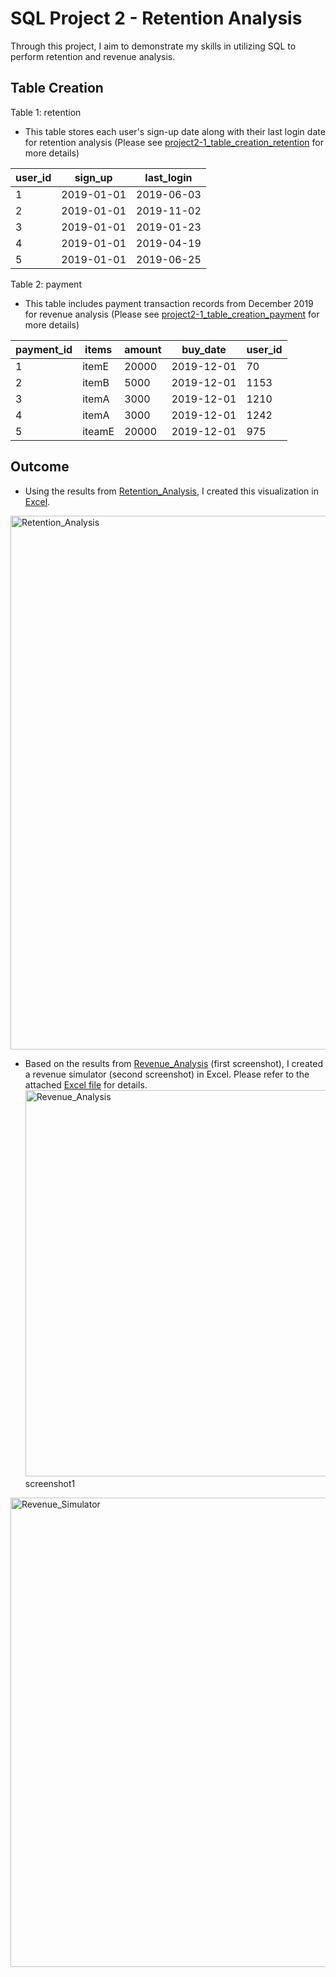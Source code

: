 # SQL Project 2 - Retention Analysis

Through this project, I aim to demonstrate my skills in utilizing SQL to perform retention and revenue analysis.

## Table Creation
Table 1: retention
- This table stores each user's sign-up date along with their last login date for retention analysis
(Please see [project2-1_table_creation_retention](https://github.com/Yeonjujung09/SQL-Portfolio/blob/main/project2-1_table_creation_retention.sql) for more details)

| user_id  |sign_up | last_login |
| ---------| ----------| ------|
| 1| 2019-01-01| 2019-06-03|
| 2| 2019-01-01| 2019-11-02|
| 3| 2019-01-01| 2019-01-23|
| 4| 2019-01-01| 2019-04-19|
| 5| 2019-01-01| 2019-06-25|

Table 2: payment
- This table includes payment transaction records from December 2019 for revenue analysis
(Please see [project2-1_table_creation_payment](https://github.com/Yeonjujung09/SQL-Portfolio/blob/main/project2-2_table_creation_payment.sql) for more details)

| payment_id  |items | amount | buy_date | user_id
| ---------| ----------| ------| --------| -------|
| 1| itemE| 20000| 2019-12-01 | 70 |
| 2| itemB| 5000| 2019-12-01 | 1153 |
| 3| itemA| 3000| 2019-12-01 | 1210 |
| 4| itemA| 3000| 2019-12-01 | 1242 |
| 5| iteamE| 20000| 2019-12-01 | 975 |

## Outcome
- Using the results from [Retention_Analysis](https://github.com/Yeonjujung09/SQL-Portfolio/blob/main/project2-1_retention_analysis.sql), I created this visualization in [Excel](https://github.com/Yeonjujung09/SQL-Portfolio/blob/main/project2-3_Retention%26Revenue_Analysis.xlsx).

<img width="854" alt="Retention_Analysis" src="https://github.com/user-attachments/assets/692afb82-309d-4832-8fdc-8dbc14c1eea5" />

- Based on the results from [Revenue_Analysis](https://github.com/Yeonjujung09/SQL-Portfolio/blob/main/project2-2_revenue_analysis.sql) (first screenshot), I created a revenue simulator (second screenshot) in Excel. Please refer to the attached [Excel file](https://github.com/Yeonjujung09/SQL-Portfolio/blob/main/project2-3_Retention%26Revenue_Analysis.xlsx) for details.
<img width="618" alt="Revenue_Analysis" src="https://github.com/user-attachments/assets/a6c446d1-6ad1-4c2a-b0b5-97113a30a4c3" /> screenshot1
<img width="751" alt="Revenue_Simulator" src="https://github.com/user-attachments/assets/d85574d6-202a-47ab-8752-8a3b5185ee9b" />


